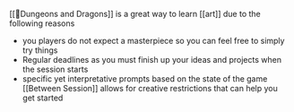
[[🌳Dungeons and Dragons]] is a great way to learn [[art]] due to the following reasons
- you players do not expect a masterpiece so you can feel free to simply try things
- Regular deadlines as you must finish up your ideas and projects when the session starts
- specific yet interpretative prompts based on the state of the game [[Between Session]] allows for creative restrictions that can help you get started